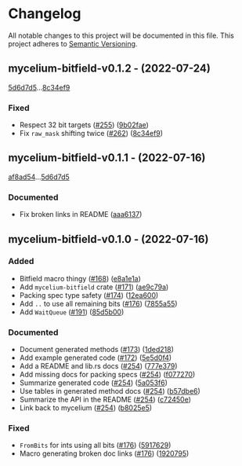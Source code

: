 # Changelog

All notable changes to this project will be documented in this file.
This project adheres to [Semantic Versioning](https://semver.org/spec/v2.0.0.html).

## mycelium-bitfield-v0.1.2 - (2022-07-24)

[5d6d7d5](https://github.com/hawkw/mycelium/5d6d7d5f7fd5eb70b2ece8f9697b5d46ca908d6a)...[8c34ef9](https://github.com/hawkw/mycelium/8c34ef9d43428afd963eee6472b88256927643b5)


### Fixed

- Respect 32 bit targets ([#255](https://github.com/hawkw/mycelium/issues/255)) ([9b02fae](https://github.com/hawkw/mycelium/9b02fae33166a07be80be9f619d1c2ad68186e84))
- Fix `raw_mask` shifting twice ([#262](https://github.com/hawkw/mycelium/issues/262)) ([8c34ef9](https://github.com/hawkw/mycelium/8c34ef9d43428afd963eee6472b88256927643b5))

## mycelium-bitfield-v0.1.1 - (2022-07-16)

[af8ad54](https://github.com/hawkw/mycelium/af8ad548baaa27ad6a5689ebf35164108ceeb181)...[5d6d7d5](https://github.com/hawkw/mycelium/5d6d7d5f7fd5eb70b2ece8f9697b5d46ca908d6a)


### Documented

- Fix broken links in README ([aaa6137](https://github.com/hawkw/mycelium/aaa6137dc58616e8ffabe918ac00d348852073a2))

## mycelium-bitfield-v0.1.0 - (2022-07-16)


### Added

- Bitfield macro thingy ([#168](https://github.com/hawkw/mycelium/issues/168)) ([e8a1e1a](https://github.com/hawkw/mycelium/e8a1e1a569404fa0e9dedcd9b5a231b4e0a2af17))
- Add `mycelium-bitfield` crate ([#171](https://github.com/hawkw/mycelium/issues/171)) ([ae9c79a](https://github.com/hawkw/mycelium/ae9c79a132b3b88ee8cc306f9a14031059d3fb87))
- Packing spec type safety ([#174](https://github.com/hawkw/mycelium/issues/174)) ([12ea600](https://github.com/hawkw/mycelium/12ea6004918a185b99af59a34a8a37f04d935e14))
- Add `..` to use all remaining bits ([#176](https://github.com/hawkw/mycelium/issues/176)) ([7855a55](https://github.com/hawkw/mycelium/7855a557932d8e498a1cebfe47a3d6d1882985fe))
- Add `WaitQueue` ([#191](https://github.com/hawkw/mycelium/issues/191)) ([85d5b00](https://github.com/hawkw/mycelium/85d5b00b9156de88777226325d0b1fb2e9ed596b))

### Documented

- Document generated methods ([#173](https://github.com/hawkw/mycelium/issues/173)) ([1ded218](https://github.com/hawkw/mycelium/1ded218e71800496433cc0b291e573fb529f8874))
- Add example generated code ([#172](https://github.com/hawkw/mycelium/issues/172)) ([5e5d0f4](https://github.com/hawkw/mycelium/5e5d0f4c834b4e1efd64e1c75689cbee70c1cb12))
- Add a README and lib.rs docs ([#254](https://github.com/hawkw/mycelium/issues/254)) ([777e379](https://github.com/hawkw/mycelium/777e379b55f12f2a4609392bffe738f009873820))
- Add missing docs for packing specs ([#254](https://github.com/hawkw/mycelium/issues/254)) ([f077270](https://github.com/hawkw/mycelium/f077270c63d8d6f443accaa8fdf737b284627e8f))
- Summarize generated code ([#254](https://github.com/hawkw/mycelium/issues/254)) ([5a053f6](https://github.com/hawkw/mycelium/5a053f62c194779798017aa70d0365d141a072f4))
- Use tables in generated method docs ([#254](https://github.com/hawkw/mycelium/issues/254)) ([b57dbe6](https://github.com/hawkw/mycelium/b57dbe660748d13fa134a56fc53badf9f9383143))
- Summarize the API in the README ([#254](https://github.com/hawkw/mycelium/issues/254)) ([c72450e](https://github.com/hawkw/mycelium/c72450e373baeee5ce1e4c03aafa24d492319ed8))
- Link back to mycelium ([#254](https://github.com/hawkw/mycelium/issues/254)) ([b8025e5](https://github.com/hawkw/mycelium/b8025e57943d5bacf098d41bdb2abd45fc39a1c8))

### Fixed

- `FromBits` for ints using all bits ([#176](https://github.com/hawkw/mycelium/issues/176)) ([5917629](https://github.com/hawkw/mycelium/591762938d4c329926e37ca99f58a48b89bcd44b))
- Macro generating broken doc links ([#176](https://github.com/hawkw/mycelium/issues/176)) ([1920795](https://github.com/hawkw/mycelium/192079584bbe4af57d6de81d73b1937cf6849e8b))

<!-- generated by git-cliff -->
